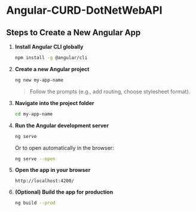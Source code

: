# Angular-CURD-DotNetWebAPI

## Steps to Create a New Angular App

1. **Install Angular CLI globally**
   ```bash
   npm install -g @angular/cli
   ```

2. **Create a new Angular project**
   ```bash
   ng new my-app-name
   ```
   > Follow the prompts (e.g., add routing, choose stylesheet format).

3. **Navigate into the project folder**
   ```bash
   cd my-app-name
   ```

4. **Run the Angular development server**
   ```bash
   ng serve
   ```
   Or to open automatically in the browser:
   ```bash
   ng serve --open
   ```

5. **Open the app in your browser**
   ```
   http://localhost:4200/
   ```

6. **(Optional) Build the app for production**
   ```bash
   ng build --prod
   ```


